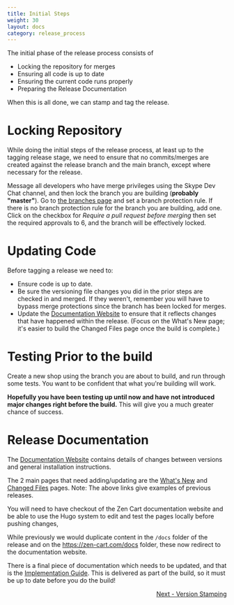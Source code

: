 ```yaml
---
title: Initial Steps
weight: 30
layout: docs
category: release_process
---
```

The initial phase of the release process consists of

 + Locking the repository for merges
 + Ensuring all code is up to date
 + Ensuring the current code runs properly
 + Preparing the Release Documentation

When this is all done, we can stamp and tag the release.

# Locking Repository

While doing the initial steps of the release process, at least up to the tagging release stage,
we need to ensure that no commits/merges are created against the release branch and the main branch,
except where necessary for the release.

Message all developers who have merge privileges using the Skype Dev Chat channel, and then lock the branch you are building (**probably "master"**).  Go to [the branches page](https://github.com/zencart/zencart/settings/branches) and set a branch protection rule.  If there is no branch protection rule for the branch you are building, add one.  Click on the checkbox for *Require a pull request before merging* then set the required approvals to 6, and the branch will be effectively locked.  


# Updating Code

Before tagging a release we need to:

- Ensure code is up to date.
- Be sure the versioning file changes you did in the prior steps are checked in and merged. If they weren't, remember you will have to bypass merge protections since the branch has been locked for merges.
- Update the [Documentation Website](https:docs.zen-cart.com/release) to ensure that it reflects changes that have happened within the release.  (Focus on the What's New page; it's easier to build the Changed Files page once the build is complete.)

# Testing Prior to the build 
Create a new shop using the branch you are about to build, and run through some tests.  You want to be confident that what you're building will work. 

**Hopefully you have been testing up until now and have not introduced major changes right before the build.**  This will give you a much greater chance of success. 

# Release Documentation

The [Documentation Website](https:docs.zen-cart.com/release)  contains details of changes between versions and general installation instructions.

The 2 main pages that need adding/updating are the [What's New](https://docs.zen-cart.com/release/whatsnew_2.0.0.html)
and [Changed Files](https://docs.zen-cart.com/release/changed_files-v2-0-0.html) pages.
Note: The above links give examples of previous releases.

You will need to have checkout of the Zen Cart documentation website and be able to use the Hugo system to
edit and test the pages locally before pushing changes,

While previously we would duplicate content in the `/docs` folder of the release and on the
https://zen-cart.com/docs folder, these now redirect to the documentation website.

There is a final piece of documentation which needs to be updated, and that is the [Implementation Guide](/dev/release_process/implementation_guide/).  This is delivered as part of the build, so it must be up to date before you do the build! 

<div style="text-align:right;" id="next">
   <a class="btn btn-lg btn-primary mr-3 mb-4" href="/dev/release_process/version_stamping/">
        Next - Version Stamping<i class="fas fa-arrow-alt-circle-right ml-2"></i>
   </a>
</div>
